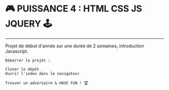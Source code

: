 # :video_game: PUISSANCE 4 : HTML CSS JS JQUERY :joystick:  

---------------

Projet de début d'année sur une durée de 2 semaines, introduction Javascript.  
  
`Démarrer le projet :`

```
Cloner le dépôt
Ouvrir l'index dans le navigateur

Trouver un adversaire & HAVE FUN ! 🏆
```